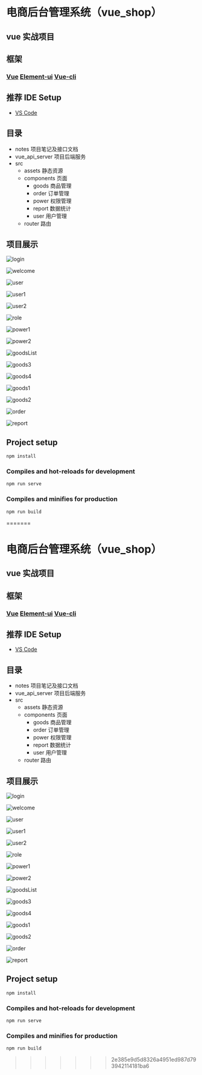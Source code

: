# 电商后台管理系统（vue_shop）

## vue 实战项目
## 框架
### [Vue](https://staging-cn.vuejs.org/) [Element-ui](https://element.eleme.io/#/) [Vue-cli](https://cli.vuejs.org/zh/guide/)

## 推荐 IDE Setup

- [VS Code](https://code.visualstudio.com/)

## 目录
- notes 项目笔记及接口文档
- vue_api_server 项目后端服务
- src
  - assets 静态资源
  - components 页面
    - goods 商品管理
    - order 订单管理
    - power 权限管理
    - report  数据统计
    - user 用户管理
  - router 路由
  


## 项目展示

![login](./notes/images/login.jpg)

![welcome](./notes/images/welcome.jpg)

![user](./notes/images/user.jpg)

![user1](./notes/images/user1.jpg)

![user2](./notes/images/user2.jpg)

![role](./notes/images/power.jpg)

![power1](./notes/images/power1.jpg)

![power2](./notes/images/power2.jpg)

![goodsList](./notes/images/goods.jpg)

![goods3](./notes/images/goods3.jpg)

![goods4](./notes/images/goods4.jpg)



![goods1](./notes/images/goods1.jpg)

![goods2](./notes/images/goods2.jpg)

![order](./notes/images/order.jpg)

![report](./notes/images/report.jpg)


## Project setup

```
npm install
```

### Compiles and hot-reloads for development

```
npm run serve
```

### Compiles and minifies for production

```
npm run build
```

=======
# 电商后台管理系统（vue_shop）

## vue 实战项目
## 框架
### [Vue](https://staging-cn.vuejs.org/) [Element-ui](https://element.eleme.io/#/) [Vue-cli](https://cli.vuejs.org/zh/guide/)

## 推荐 IDE Setup

- [VS Code](https://code.visualstudio.com/)

## 目录
- notes  项目笔记及接口文档
- vue_api_server 项目后端服务
- src
  - assets 静态资源
  - components 页面
    - goods 商品管理
    - order 订单管理
    - power 权限管理
    - report  数据统计
    - user 用户管理
  - router 路由
  


## 项目展示

![login](./notes/images/login.jpg)

![welcome](./notes/images/welcome.jpg)

![user](./notes/images/user.jpg)

![user1](./notes/images/user1.jpg)

![user2](./notes/images/user2.jpg)

![role](./notes/images/power.jpg)

![power1](./notes/images/power1.jpg)

![power2](./notes/images/power2.jpg)

![goodsList](./notes/images/goods.jpg)

![goods3](./notes/images/goods3.jpg)

![goods4](./notes/images/goods4.jpg)



![goods1](./notes/images/goods1.jpg)

![goods2](./notes/images/goods2.jpg)

![order](./notes/images/order.jpg)

![report](./notes/images/report.jpg)


## Project setup

```
npm install
```

### Compiles and hot-reloads for development

```
npm run serve
```

### Compiles and minifies for production

```
npm run build
```

>>>>>>> 2e385e9d5d8326a4951ed987d793942114181ba6
